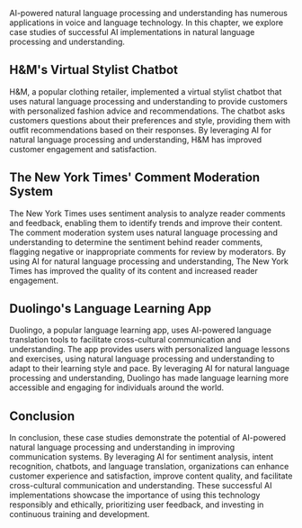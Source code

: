 
AI-powered natural language processing and understanding has numerous applications in voice and language technology. In this chapter, we explore case studies of successful AI implementations in natural language processing and understanding.

H\&M's Virtual Stylist Chatbot
------------------------------

H\&M, a popular clothing retailer, implemented a virtual stylist chatbot that uses natural language processing and understanding to provide customers with personalized fashion advice and recommendations. The chatbot asks customers questions about their preferences and style, providing them with outfit recommendations based on their responses. By leveraging AI for natural language processing and understanding, H\&M has improved customer engagement and satisfaction.

The New York Times' Comment Moderation System
---------------------------------------------

The New York Times uses sentiment analysis to analyze reader comments and feedback, enabling them to identify trends and improve their content. The comment moderation system uses natural language processing and understanding to determine the sentiment behind reader comments, flagging negative or inappropriate comments for review by moderators. By using AI for natural language processing and understanding, The New York Times has improved the quality of its content and increased reader engagement.

Duolingo's Language Learning App
--------------------------------

Duolingo, a popular language learning app, uses AI-powered language translation tools to facilitate cross-cultural communication and understanding. The app provides users with personalized language lessons and exercises, using natural language processing and understanding to adapt to their learning style and pace. By leveraging AI for natural language processing and understanding, Duolingo has made language learning more accessible and engaging for individuals around the world.

Conclusion
----------

In conclusion, these case studies demonstrate the potential of AI-powered natural language processing and understanding in improving communication systems. By leveraging AI for sentiment analysis, intent recognition, chatbots, and language translation, organizations can enhance customer experience and satisfaction, improve content quality, and facilitate cross-cultural communication and understanding. These successful AI implementations showcase the importance of using this technology responsibly and ethically, prioritizing user feedback, and investing in continuous training and development.
